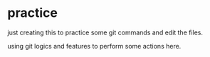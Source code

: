 # practice
just creating this to practice some git commands and edit the files.

using git logics and features to perform some actions here.
